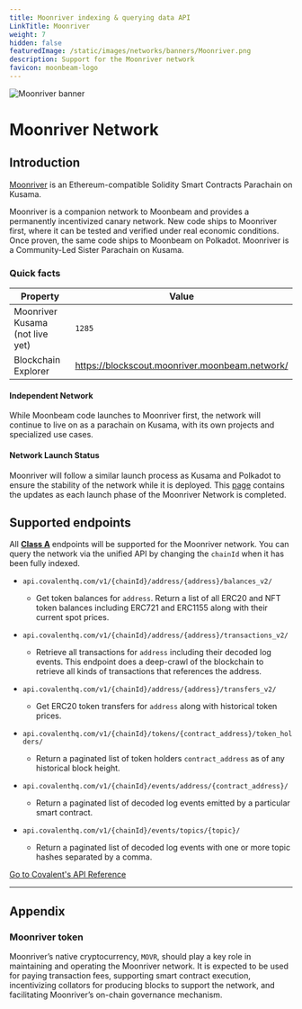 ```yaml
---
title: Moonriver indexing & querying data API
LinkTitle: Moonriver
weight: 7
hidden: false
featuredImage: /static/images/networks/banners/Moonriver.png
description: Support for the Moonriver network
favicon: moonbeam-logo
---
```


![Moonriver banner](/static/images/networks/banners/Moonriver.png)

# Moonriver Network

## Introduction

[Moonriver](https://moonbeam.network/networks/moonriver/) is an Ethereum-compatible Solidity Smart Contracts Parachain on Kusama.

Moonriver is a companion network to Moonbeam and provides a permanently incentivized canary network. New code ships to Moonriver first, where it can be tested and verified under real economic conditions. Once proven, the same code ships to Moonbeam on Polkadot. Moonriver is a Community-Led Sister Parachain on Kusama.


### Quick facts

<TableWrap>

| Property              | Value                |
| --------------------- | -------------------- |
| Moonriver Kusama (not live yet) | `1285` |
| Blockchain Explorer|https://blockscout.moonriver.moonbeam.network/|


</TableWrap>

#### Independent Network

While Moonbeam code launches to Moonriver first, the network will continue to live on as a parachain on Kusama, with its own projects and specialized use cases.

#### Network Launch Status

Moonriver will follow a similar launch process as Kusama and Polkadot to ensure the stability of the network while it is deployed. This [page](https://moonbeam.network/networks/moonriver/launch/) contains the updates as each launch phase of the Moonriver Network is completed.



## Supported endpoints

<Aside>

All [**Class A**](https://www.covalenthq.com/docs/api/#tag--Class-A) endpoints will be supported for the Moonriver network. You can query the network via the unified API by changing the `chainId` when it has been fully indexed.

</Aside>

<Definitions>

- `api.covalenthq.com/v1/{chainId}/address/{address}/balances_v2/`

  - Get token balances for `address`. Return a list of all ERC20 and NFT token balances including ERC721 and ERC1155 along with their current spot prices.

- `api.covalenthq.com/v1/{chainId}/address/{address}/transactions_v2/`

  - Retrieve all transactions for `address` including their decoded log events. This endpoint does a deep-crawl of the blockchain to retrieve all kinds of transactions that references the address.

- `api.covalenthq.com/v1/{chainId}/address/{address}/transfers_v2/`

  - Get ERC20 token transfers for `address` along with historical token prices.

- `api.covalenthq.com/v1/{chainId}/tokens/{contract_address}/token_holders/`

  - Return a paginated list of token holders `contract_address` as of any historical block height.

- `api.covalenthq.com/v1/{chainId}/events/address/{contract_address}/`

  - Return a paginated list of decoded log events emitted by a particular smart contract.

- `api.covalenthq.com/v1/{chainId}/events/topics/{topic}/`
  - Return a paginated list of decoded log events with one or more topic hashes separated by a comma.

</Definitions>

<a target="_blank" class="Button Button-is-docs-primary" href="https://www.covalenthq.com/docs/api/">Go to Covalent's API Reference</a>

---

## Appendix

### Moonriver token

Moonriver’s native cryptocurrency, `MOVR`, should play a key role in maintaining and operating the Moonriver network. It is expected to be used for paying transaction fees, supporting smart contract execution, incentivizing collators for producing blocks to support the network, and facilitating Moonriver’s on-chain governance mechanism.